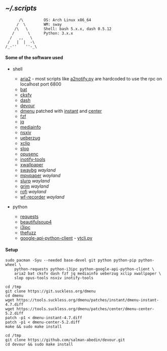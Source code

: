 ## *~/.scripts*
```
      /\         OS: Arch Linux x86_64
     /  \        WM: sway
    /\   \       Shell: bash 5.x.x, dash 0.5.12
   /      \      Python: 3.x.x
  /   ,,   \     
 /   |  |  -\    
/_-''    ''-_\   
```

#### Some of the software used
- shell 
  - [aria2](https://aria2.github.io/) - most scripts like [a2notify.py](python/a2notify.py) are hardcoded to use the rpc on localhost port 6800
  - [bat](https://github.com/sharkdp/bat)
  - [cksfv](http://zakalwe.fi/~shd/foss/cksfv)
  - [dash](http://gondor.apana.org.au/~herbert/dash/)
  - [devour](https://github.com/salman-abedin/devour)
  - [dmenu](https://tools.suckless.org/dmenu/) patched with [instant](https://tools.suckless.org/dmenu/patches/instant/) and [center](https://tools.suckless.org/dmenu/patches/center/)
  - [fzf](https://github.com/junegunn/fzf)
  - [jq](https://github.com/stedolan/jq)
  - [mediainfo](https://mediaarea.net/)
  - [nsxiv](https://github.com/nsxiv/nsxiv)
  - [ueberzug](https://github.com/b1337xyz/ueberzug)
  - [xclip](https://github.com/astrand/xclip)
  - [slop](https://github.com/naelstrof/slop)
  - [opusenc](https://wiki.xiph.org/Opus-tools)
  - [inotify-tools](https://github.com/inotify-tools/inotify-tools)
  - [xwallpaper](https://github.com/stoeckmann/xwallpaper)
  - [swaybg](https://github.com/swaywm/swaybg) *wayland*
  - [mpvpaper](https://github.com/GhostNaN/mpvpaper) *wayland*
  - [slurp](https://github.com/emersion/slurp) *wayland*
  - [grim](https://git.sr.ht/~emersion/grim) *wayland*
  - [rofi](https://github.com/DaveDavenport/rofi) *wayland*
  - [wf-recorder](https://github.com/ammen99/wf-recorder) *wayland*

- python  
  - [requests](https://requests.readthedocs.io/en/latest/)
  - [beautifulsoup4](https://www.crummy.com/software/BeautifulSoup/)
  - [i3ipc](https://github.com/altdesktop/i3ipc-python)
  - [thefuzz](https://github.com/seatgeek/thefuzz)
  - [google-api-python-client](https://github.com/googleapis/google-api-python-client) - [ytcli.py](https://github.com/b1337xyz/scripts/blob/main/python/ytcli.py)


#### Setup
```
sudo pacman -Syu --needed base-devel git python python-pip python-wheel \
    python-requests python-i3ipc python-google-api-python-client \
    aria2 bat cksfv dash fzf jq mediainfo ueberzug xclip xwallpaper \
    slop opus-tools nsxiv inotify-tools
```

```
cd /tmp
git clone https://git.suckless.org/dmenu
cd dmenu
wget https://tools.suckless.org/dmenu/patches/instant/dmenu-instant-4.7.diff
wget https://tools.suckless.org/dmenu/patches/center/dmenu-center-5.2.diff
patch -p1 < dmenu-instant-4.7.diff
patch -p1 < dmenu-center-5.2.diff
make && sudo make install
```

```
cd /tmp
git clone https://github.com/salman-abedin/devour.git
cd devour && sudo make install
```
